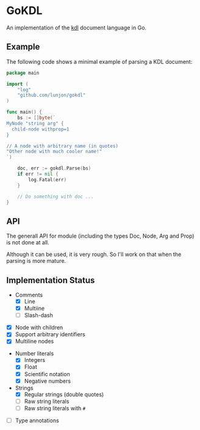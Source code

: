 # GoKDL

An implementation of the [kdl](https://kdl.dev/) document language in Go.

## Example

The following code shows a minimal example of parsing a KDL document:

```go
package main

import (
    "log"
    "github.com/lunjon/gokdl"
)

func main() {
    bs := []byte(`
MyNode "string arg" {
  child-node withprop=1
}      

// A node with arbitrary name (in quotes)
"Other node with much cooler name!"
`)

    doc, err := gokdl.Parse(bs)
    if err != nil {
        log.Fatal(err)
    }

    // Do something with doc ...
}
```

## API

The generall API for module (including the types Doc, Node, Arg and Prop) is not done at all.

Although it can be used, it is very rough. So I'll work on that when the parsing is more mature.


## Implementation Status

- Comments
  - [x] Line
  - [x] Multiine
  - [ ] Slash-dash
- [x] Node with children
- [x] Support arbitrary identifiers
- [x] Multiline nodes
- Number literals
  - [x] Integers
  - [x] Float
  - [x] Scientific notation
  - [x] Negative numbers
- Strings
  - [x] Regular strings (double quotes)
  - [ ] Raw string literals
  - [ ] Raw string literals with `#`
- [ ] Type annotations

